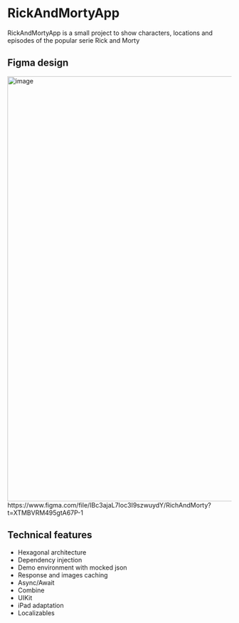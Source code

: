 # RickAndMortyApp
RickAndMortyApp is a small project to show characters, locations and episodes of the popular serie Rick and Morty

## Figma design
<img width="954" alt="image" src="https://user-images.githubusercontent.com/56566735/216603835-9430b0a6-3d43-415b-9d75-1f792ac99dce.png">
https://www.figma.com/file/IBc3ajaL7Ioc3I9szwuydY/RichAndMorty?t=XTMBVRM495gtA67P-1

## Technical features
* Hexagonal architecture
* Dependency injection
* Demo environment with mocked json
* Response and images caching
* Async/Await
* Combine
* UIKit
* iPad adaptation
* Localizables
